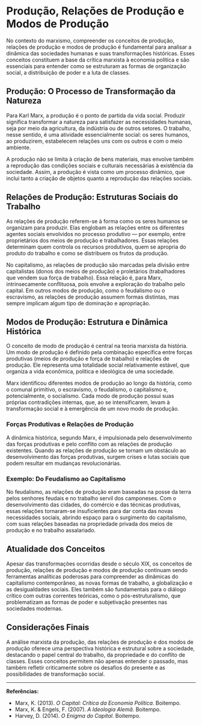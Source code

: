 
# Produção, Relações de Produção e Modos de Produção

No contexto do marxismo, compreender os conceitos de produção, relações de produção e modos de produção é fundamental para analisar a dinâmica das sociedades humanas e suas transformações históricas. Esses conceitos constituem a base da crítica marxista à economia política e são essenciais para entender como se estruturam as formas de organização social, a distribuição de poder e a luta de classes.

## Produção: O Processo de Transformação da Natureza

Para Karl Marx, a produção é o ponto de partida da vida social. Produzir significa transformar a natureza para satisfazer as necessidades humanas, seja por meio da agricultura, da indústria ou de outros setores. O trabalho, nesse sentido, é uma atividade essencialmente social: os seres humanos, ao produzirem, estabelecem relações uns com os outros e com o meio ambiente.

A produção não se limita à criação de bens materiais, mas envolve também a reprodução das condições sociais e culturais necessárias à existência da sociedade. Assim, a produção é vista como um processo dinâmico, que inclui tanto a criação de objetos quanto a reprodução das relações sociais.

## Relações de Produção: Estruturas Sociais do Trabalho

As relações de produção referem-se à forma como os seres humanos se organizam para produzir. Elas englobam as relações entre os diferentes agentes sociais envolvidos no processo produtivo — por exemplo, entre proprietários dos meios de produção e trabalhadores. Essas relações determinam quem controla os recursos produtivos, quem se apropria do produto do trabalho e como se distribuem os frutos da produção.

No capitalismo, as relações de produção são marcadas pela divisão entre capitalistas (donos dos meios de produção) e proletários (trabalhadores que vendem sua força de trabalho). Essa relação é, para Marx, intrinsecamente conflituosa, pois envolve a exploração do trabalho pelo capital. Em outros modos de produção, como o feudalismo ou o escravismo, as relações de produção assumem formas distintas, mas sempre implicam algum tipo de dominação e apropriação.

## Modos de Produção: Estrutura e Dinâmica Histórica

O conceito de modo de produção é central na teoria marxista da história. Um modo de produção é definido pela combinação específica entre forças produtivas (meios de produção e força de trabalho) e relações de produção. Ele representa uma totalidade social relativamente estável, que organiza a vida econômica, política e ideológica de uma sociedade.

Marx identificou diferentes modos de produção ao longo da história, como o comunal primitivo, o escravismo, o feudalismo, o capitalismo e, potencialmente, o socialismo. Cada modo de produção possui suas próprias contradições internas, que, ao se intensificarem, levam à transformação social e à emergência de um novo modo de produção.

### Forças Produtivas e Relações de Produção

A dinâmica histórica, segundo Marx, é impulsionada pelo desenvolvimento das forças produtivas e pelo conflito com as relações de produção existentes. Quando as relações de produção se tornam um obstáculo ao desenvolvimento das forças produtivas, surgem crises e lutas sociais que podem resultar em mudanças revolucionárias.

### Exemplo: Do Feudalismo ao Capitalismo

No feudalismo, as relações de produção eram baseadas na posse da terra pelos senhores feudais e no trabalho servil dos camponeses. Com o desenvolvimento das cidades, do comércio e das técnicas produtivas, essas relações tornaram-se insuficientes para dar conta das novas necessidades sociais, abrindo espaço para o surgimento do capitalismo, com suas relações baseadas na propriedade privada dos meios de produção e no trabalho assalariado.

## Atualidade dos Conceitos

Apesar das transformações ocorridas desde o século XIX, os conceitos de produção, relações de produção e modos de produção continuam sendo ferramentas analíticas poderosas para compreender as dinâmicas do capitalismo contemporâneo, as novas formas de trabalho, a globalização e as desigualdades sociais. Eles também são fundamentais para o diálogo crítico com outras correntes teóricas, como o pós-estruturalismo, que problematizam as formas de poder e subjetivação presentes nas sociedades modernas.

## Considerações Finais

A análise marxista da produção, das relações de produção e dos modos de produção oferece uma perspectiva histórica e estrutural sobre a sociedade, destacando o papel central do trabalho, da propriedade e do conflito de classes. Esses conceitos permitem não apenas entender o passado, mas também refletir criticamente sobre os desafios do presente e as possibilidades de transformação social.

___
**Referências:**
- Marx, K. (2013). *O Capital: Crítica da Economia Política*. Boitempo.
- Marx, K. & Engels, F. (2007). *A Ideologia Alemã*. Boitempo.
- Harvey, D. (2014). *O Enigma do Capital*. Boitempo.
```
